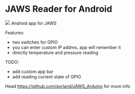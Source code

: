 # JAWS Reader for Android
<img src="https://raw.githubusercontent.com/avrland/JAWS_Reader/master/screen.PNG"/>
Android app for JAWS

Features:
- two switches for GPIO
- you can enter custom IP addres, app will remember it
- directly temperature and pressure reading

TODO:
- add custom app bar
- add reading current state of GPIO


Head https://github.com/avrland/JAWS_Arduino for more info
